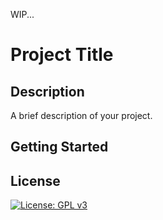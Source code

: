 WIP...

# Project Title

## Description

A brief description of your project.

## Getting Started

## License

[![License: GPL v3](https://img.shields.io/badge/License-GPLv3-blue.svg)](https://www.gnu.org/licenses/gpl-3.0)
